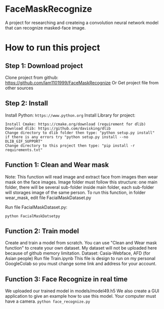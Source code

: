 # FaceMaskRecognize
A project for researching and createing a convolution neural network model that can recognize masked-face image.

# How to run this project

## Step 1: Download project
Clone project from github: https://github.com/lam1101999/FaceMaskRecognize
Or Get project file from other sources

## Step 2: Install
Install Python: 
```https://www.python.org```
Install Library for project:
```
Install Cmake: https://cmake.org/download (requirement for dlib)
Download dlib: https://github.com/davisking/dlib
Change directory to dlib folder then type: "python setup.py install" if there is any errors try "python setup.py install --no DLIB_GIF_SUPPORT"
Change directory to this project then type: "pip install -r requirements.txt"
```
## Function 1: Clean and Wear mask
Note: This function will read image and extract face from images then wear mask on the face images. Image folder must follow this structure: one main folder, there will be several sub-folder inside main folder, each sub-folder will storages image of the same person.
To run this function, in folder wear_mask, edit file FacialMaskDataset.py

Run file FacialMaskDataset.py:
```
python FacialMaskDatsetpy
```

## Function 2: Train model
Create and train a model from scratch. You can use "Clean and Wear mask function" to create your own dataset. My dataset will not be uploaded here because of github memory limitation. Dataset: Casia-Webface, AFD (for Asian people)
Run file Train.ipynb
This file is design to run on my personal GoogleColab so you must change some link and address for your account.

## Function 3: Face Recognize in real time
We uploaded our trained model in models/model49.h5
We also create a GUI application to give an example how to use this model.
Your computer must have a camera.
```python face_recognize.py```
